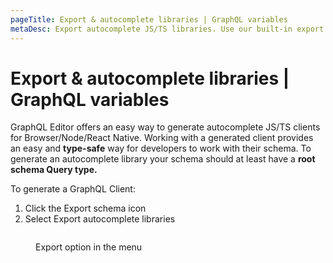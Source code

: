 ```yaml
---
pageTitle: Export & autocomplete libraries | GraphQL variables
metaDesc: Export autocomplete JS/TS libraries. Use our built-in export option and get all the GraphQL variables from your schema for the browser, Node or React Native.
---
```


# Export & autocomplete libraries | GraphQL variables

GraphQL Editor offers an easy way to generate autocomplete JS/TS clients for Browser/Node/React Native. Working with a generated client provides an easy and **type-safe** way for developers to work with their schema. To generate an autocomplete library your schema should at least have a **root schema Query type.**

To generate a GraphQL Client:

1. Click the Export schema icon
2. Select Export autocomplete libraries

<figure><img src="../../.gitbook/assets/image (3).png" alt=""><figcaption><p>Export option in the menu</p></figcaption></figure>

